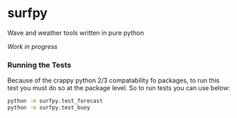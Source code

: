 # surfpy

Wave and weather tools written in pure python

*Work in progress*

### Running the Tests

Because of the crappy python 2/3 compatability fo packages, to run this test you must do so at the package level. So to run tests you can use below:

```bash
python -m surfpy.test_forecast
python -m surfpy.test_buoy
```